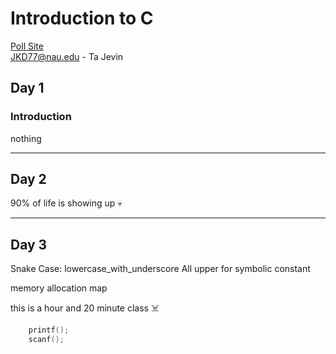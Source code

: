 # Introduction to C
[Poll Site](https://pollev.com/davidbeverly229)<br>
JKD77@nau.edu - Ta Jevin

## Day 1
### **Introduction**
nothing

---
## Day 2
90% of life is showing up 💀

---
## Day 3
Snake Case: lowercase_with_underscore
All upper for symbolic constant

memory allocation map

this is a hour and 20 minute class ☠️
``` c
    printf();
    scanf();
```